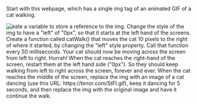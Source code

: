 Start with this webpage, which has a single img tag of an animated GIF of a cat walking.

<!DOCTYPE html>
<html>
  <head>
    <meta charset="utf-8" />
    <title>Cat Walk</title>
  </head>
  <body>
    <img style="position:absolute;" src="http://www.anniemation.com/clip_art/images/cat-walk.gif" />
  </body>
</html>
Create a variable to store a reference to the img.
Change the style of the img to have a "left" of "0px", so that it starts at the left hand of the screens.
Create a function called catWalk() that moves the cat 10 pixels to the right of where it started, by changing the "left" style property.
Call that function every 50 milliseconds. Your cat should now be moving across the screen from left to right. Hurrah!
When the cat reaches the right-hand of the screen, restart them at the left hand side ("0px"). So they should keep walking from left to right across the screen, forever and ever.
When the cat reaches the middle of the screen, replace the img with an image of a cat dancing (use this URL: https://tenor.com/StFI.gif), keep it dancing for 5 seconds, and then replace the img with the original image and have it continue the walk.